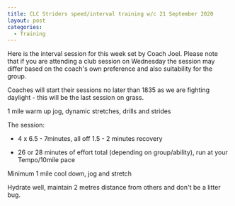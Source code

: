 ```yaml
---
title: CLC Striders speed/interval training w/c 21 September 2020
layout: post
categories:
  - Training
---
```


Here is the interval session for this week set by Coach Joel. Please note that if you are attending a club session on Wednesday the session may differ based on the coach's own preference and also suitability for the group.

Coaches will start their sessions no later than 1835 as we are fighting daylight - this will be the last session on grass.

1 mile warm up jog, dynamic stretches, drills and strides

The session:

* 4 x 6.5 - 7minutes, all off 1.5 - 2 minutes recovery

* 26 or 28 minutes of effort total (depending on group/ability), run at your Tempo/10mile pace

Minimum 1 mile cool down, jog and stretch

Hydrate well, maintain 2 metres distance from others and don't be a litter bug.
